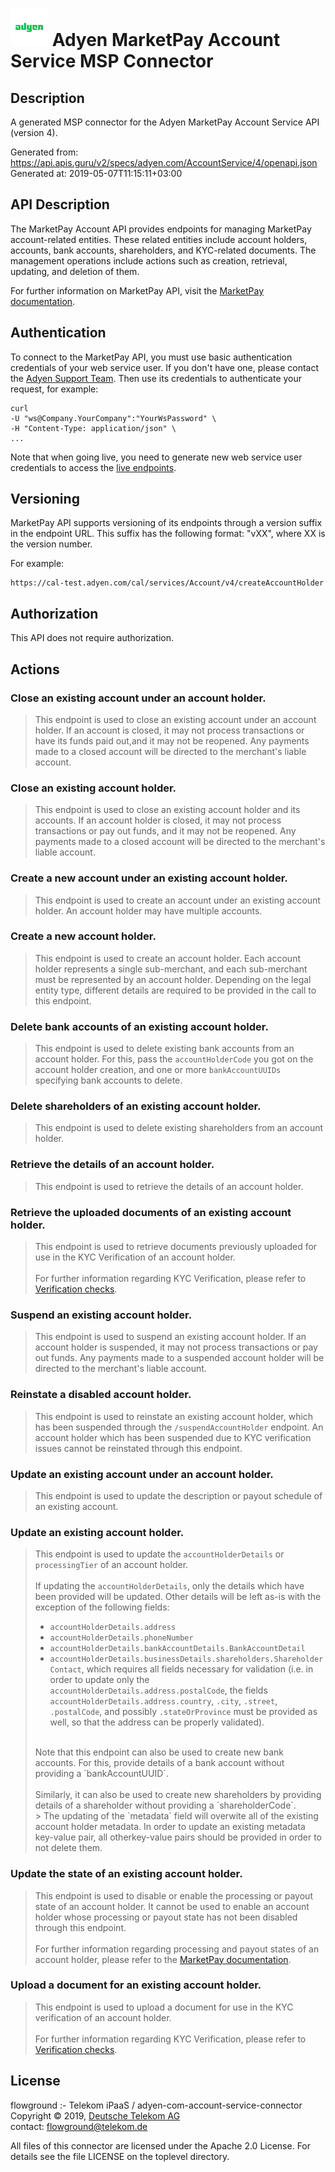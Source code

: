 # ![LOGO](logo.png) Adyen MarketPay Account Service MSP Connector

## Description

A generated MSP connector for the Adyen MarketPay Account Service API (version 4).

Generated from: https://api.apis.guru/v2/specs/adyen.com/AccountService/4/openapi.json<br/>
Generated at: 2019-05-07T11:15:11+03:00

## API Description

The MarketPay Account API provides endpoints for managing MarketPay account-related entities. These related entities include account holders, accounts, bank accounts, shareholders, and KYC-related documents. The management operations include actions such as creation, retrieval, updating, and deletion of them.

For further information on MarketPay API, visit the [MarketPay documentation](https://docs.adyen.com/developers/marketpay/marketpay-overview).
## Authentication
To connect to the MarketPay API, you must use basic authentication credentials of your web service user. If you don't have one, please contact the [Adyen Support Team](https://support.adyen.com/hc/en-us/requests/new). Then use its credentials to authenticate your request, for example:

```
curl
-U "ws@Company.YourCompany":"YourWsPassword" \
-H "Content-Type: application/json" \
...
```
Note that when going live, you need to generate new web service user credentials to access the [live endpoints](https://docs.adyen.com/developers/api-reference/live-endpoints).

## Versioning
MarketPay API supports versioning of its endpoints through a version suffix in the endpoint URL. This suffix has the following format: "vXX", where XX is the version number.

For example:
```
https://cal-test.adyen.com/cal/services/Account/v4/createAccountHolder
```

## Authorization

This API does not require authorization.

## Actions

### Close an existing account under an account holder.

> This endpoint is used to close an existing account under an account holder. If an account is closed, it may not process transactions or have its funds paid out,and it may not be reopened. Any payments made to a closed account will be directed to the merchant's liable account.

### Close an existing account holder.

> This endpoint is used to close an existing account holder and its accounts. If an account holder is closed, it may not process transactions or pay out funds, and it may not be reopened. Any payments made to a closed account will be directed to the merchant's liable account.

### Create a new account under an existing account holder.

> This endpoint is used to create an account under an existing account holder. An account holder may have multiple accounts.

### Create a new account holder.

> This endpoint is used to create an account holder. Each account holder represents a single sub-merchant, and each sub-merchant must be represented by an account holder. Depending on the legal entity type, different details are required to be provided in the call to this endpoint.

### Delete bank accounts of an existing account holder.

> This endpoint is used to delete existing bank accounts from an account holder. For this, pass the `accountHolderCode` you got on the account holder creation, and one or more `bankAccountUUIDs` specifying bank accounts to delete.

### Delete shareholders of an existing account holder.

> This endpoint is used to delete existing shareholders from an account holder.

### Retrieve the details of an account holder.

> This endpoint is used to retrieve the details of an account holder.

### Retrieve the uploaded documents of an existing account holder.

> This endpoint is used to retrieve documents previously uploaded for use in the KYC Verification of an account holder.<br/>
> <br/>
> For further information regarding KYC Verification, please refer to [Verification checks](https://docs.adyen.com/developers/marketpay/onboarding-and-verification/verification-checks).

### Suspend an existing account holder.

> This endpoint is used to suspend an existing account holder. If an account holder is suspended, it may not process transactions or pay out funds. Any payments made to a suspended account holder will be directed to the merchant's liable account.

### Reinstate a disabled account holder.

> This endpoint is used to reinstate an existing account holder, which has been suspended through the `/suspendAccountHolder` endpoint. An account holder which has been suspended due to KYC verification issues cannot be reinstated through this endpoint.

### Update an existing account under an account holder.

> This endpoint is used to update the description or payout schedule of an existing account.

### Update an existing account holder.

> This endpoint is used to update the `accountHolderDetails` or `processingTier` of an account holder.<br/>
> <br/>
> If updating the `accountHolderDetails`, only the details which have been provided will be updated. Other details will be left as-is with the exception of the following fields:<br/>
> * `accountHolderDetails.address`<br/>
> * `accountHolderDetails.phoneNumber`<br/>
> * `accountHolderDetails.bankAccountDetails.BankAccountDetail`<br/>
> * `accountHolderDetails.businessDetails.shareholders.ShareholderContact`, which requires all fields necessary for validation (i.e. in order to update only the `accountHolderDetails.address.postalCode`, the fields `accountHolderDetails.address.country`, `.city`, `.street`, `.postalCode`, and possibly `.stateOrProvince` must be provided as well, so that the address can be properly validated).<br/>
> <br/>
> Note that this endpoint can also be used to create new bank accounts. For this, provide details of a bank account without providing a `bankAccountUUID`.<br/>
> <br/>
> Similarly, it can also be used to create new shareholders by providing details of a shareholder without providing a `shareholderCode`.<br/>
> > The updating of the `metadata` field will overwite all of the existing account holder metadata. In order to update an existing metadata key-value pair, all otherkey-value pairs should be provided in order to not delete them.

### Update the state of an existing account holder.

> This endpoint is used to disable or enable the processing or payout state of an account holder. It cannot be used to enable an account holder whose processing or payout state has not been disabled through this endpoint.<br/>
> <br/>
> For further information regarding processing and payout states of an account holder, please refer to the [MarketPay documentation](https://docs.adyen.com/developers/marketpay/marketpay-overview).

### Upload a document for an existing account holder.

> This endpoint is used to upload a document for use in the KYC verification of an account holder.<br/>
> <br/>
> For further information regarding KYC Verification, please refer to [Verification checks](https://docs.adyen.com/developers/marketpay/onboarding-and-verification/verification-checks).

## License

flowground :- Telekom iPaaS / adyen-com-account-service-connector<br/>
Copyright © 2019, [Deutsche Telekom AG](https://www.telekom.de)<br/>
contact: flowground@telekom.de

All files of this connector are licensed under the Apache 2.0 License. For details
see the file LICENSE on the toplevel directory.
